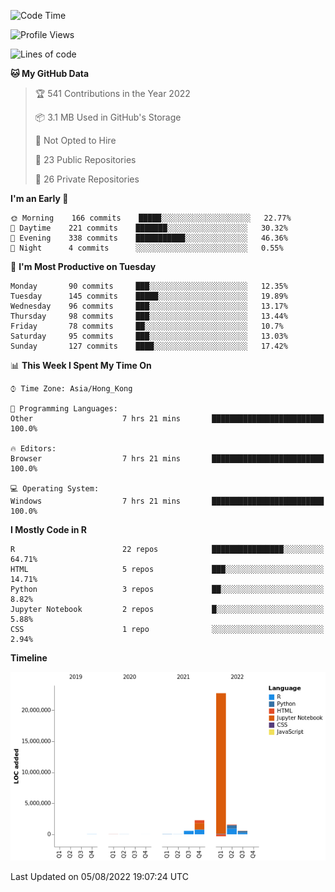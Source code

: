 

<!--**wt12318/wt12318** is a ✨ _special_ ✨ repository because its `README.md` (this file) appears on your GitHub profile.-->

<!--START_SECTION:waka-->
![Code Time](http://img.shields.io/badge/Code%20Time-479%20hrs%2032%20mins-blue)

![Profile Views](http://img.shields.io/badge/Profile%20Views-0-blue)

![Lines of code](https://img.shields.io/badge/From%20Hello%20World%20I%27ve%20Written-27%20Million%20lines%20of%20code-blue)

**🐱 My GitHub Data** 

> 🏆 541 Contributions in the Year 2022
 > 
> 📦 3.1 MB Used in GitHub's Storage 
 > 
> 🚫 Not Opted to Hire
 > 
> 📜 23 Public Repositories 
 > 
> 🔑 26 Private Repositories  
 > 
**I'm an Early 🐤** 

```text
🌞 Morning    166 commits    █████░░░░░░░░░░░░░░░░░░░░   22.77% 
🌆 Daytime    221 commits    ███████░░░░░░░░░░░░░░░░░░   30.32% 
🌃 Evening    338 commits    ███████████░░░░░░░░░░░░░░   46.36% 
🌙 Night      4 commits      ░░░░░░░░░░░░░░░░░░░░░░░░░   0.55%

```
📅 **I'm Most Productive on Tuesday** 

```text
Monday       90 commits     ███░░░░░░░░░░░░░░░░░░░░░░   12.35% 
Tuesday      145 commits    █████░░░░░░░░░░░░░░░░░░░░   19.89% 
Wednesday    96 commits     ███░░░░░░░░░░░░░░░░░░░░░░   13.17% 
Thursday     98 commits     ███░░░░░░░░░░░░░░░░░░░░░░   13.44% 
Friday       78 commits     ██░░░░░░░░░░░░░░░░░░░░░░░   10.7% 
Saturday     95 commits     ███░░░░░░░░░░░░░░░░░░░░░░   13.03% 
Sunday       127 commits    ████░░░░░░░░░░░░░░░░░░░░░   17.42%

```


📊 **This Week I Spent My Time On** 

```text
⌚︎ Time Zone: Asia/Hong_Kong

💬 Programming Languages: 
Other                    7 hrs 21 mins       █████████████████████████   100.0%

🔥 Editors: 
Browser                  7 hrs 21 mins       █████████████████████████   100.0%

💻 Operating System: 
Windows                  7 hrs 21 mins       █████████████████████████   100.0%

```

**I Mostly Code in R** 

```text
R                        22 repos            ████████████████░░░░░░░░░   64.71% 
HTML                     5 repos             ███░░░░░░░░░░░░░░░░░░░░░░   14.71% 
Python                   3 repos             ██░░░░░░░░░░░░░░░░░░░░░░░   8.82% 
Jupyter Notebook         2 repos             █░░░░░░░░░░░░░░░░░░░░░░░░   5.88% 
CSS                      1 repo              ░░░░░░░░░░░░░░░░░░░░░░░░░   2.94%

```


**Timeline**

![Chart not found](https://raw.githubusercontent.com/wt12318/wt12318/main/charts/bar_graph.png) 


 Last Updated on 05/08/2022 19:07:24 UTC
<!--END_SECTION:waka-->


